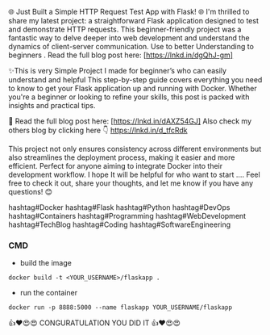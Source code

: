 
🌐 Just Built a Simple HTTP Request Test App with Flask! 🌐
I'm thrilled to share my latest project: a straightforward Flask application designed to test and demonstrate HTTP requests. This beginner-friendly project was a fantastic way to delve deeper into web development and understand the dynamics of client-server communication. Use to better Understanding to beginners . 
Read the full blog post here: [https://lnkd.in/dgQhJ-gm]



✨This is very Simple Project I made for beginner’s who can easily understand and helpful   This step-by-step guide covers everything you need to know to get your Flask application up and running with Docker. Whether you're a beginner or looking to refine your skills, this post is packed with insights and practical tips. 






🔗 Read the full blog post here: [https://lnkd.in/dAXZ54GJ] 
Also check my others blog by clicking here 👇 
https://lnkd.in/d_tfcRdk

This project not only ensures consistency across different environments but also streamlines the deployment process, making it easier and more efficient. Perfect for anyone aiming to integrate Docker into their development workflow. I hope It will be  helpful for who want to start ….
Feel free to check it out, share your thoughts, and let me know if you have any questions! 😊


hashtag#Docker hashtag#Flask hashtag#Python hashtag#DevOps hashtag#Containers hashtag#Programming hashtag#WebDevelopment hashtag#TechBlog hashtag#Coding hashtag#SoftwareEngineering
 
 
 
 
 
 
 
 
 
 
 
 
 
 
 
 
 
 
 
 
 
 
 
 
 
 
 
 
 
 
 
 
 
 
 
 
 
 
 
 
 
 
 
 
 
 
 
 
 
 
 
 
 
 
 
 
 
 
 
 
 
 
 
 
 
 ### CMD

* build the image
```
docker build -t <YOUR_USERNAME>/flaskapp .
```

* run the container
```
docker run -p 8888:5000 --name flaskapp YOUR_USERNAME/flaskapp
```

👍❤️😍😍
CONGURATULATION YOU DID IT 👍❤️😍😍
